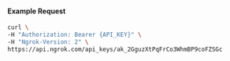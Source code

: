 
#### Example Request
```bash
curl \
-H "Authorization: Bearer {API_KEY}" \
-H "Ngrok-Version: 2" \
https://api.ngrok.com/api_keys/ak_2GguzXtPqFrCo3WhmBP9coFZSGc
